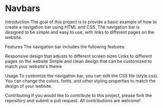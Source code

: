 # Navbars

Introduction
The goal of this project is to provide a basic example of how to create a navigation bar using HTML and CSS. The navigation bar is designed to be simple and easy to use, with links to different pages on the website.

Features
The navigation bar includes the following features:

Responsive design that adjusts to different screen sizes
Links to different pages on the website
Simple and clean design that can be customized to match your website's theme


Usage
To customize the navigation bar, you can edit the CSS file (style.css). You can change the colors, fonts, and other styling properties to match the design of your website.

Contributing
If you would like to contribute to this project, please fork the repository and submit a pull request. All contributions are welcome!
